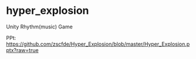 # hyper_explosion
Unity Rhythm(music) Game


PPt: https://github.com/zscfde/Hyper_Explosion/blob/master/Hyper_Explosion.pptx?raw=true
